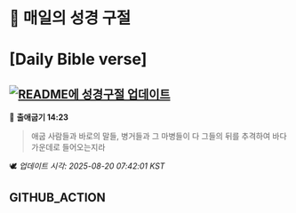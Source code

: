 # 🙏 매일의 성경 구절
# [Daily Bible verse]
## [![README에 성경구절 업데이트](https://github.com/DONGSUKA/first_test/actions/workflows/update-readme-bible.yml/badge.svg)](https://github.com/DONGSUKA/first_test/actions/workflows/update-readme-bible.yml)
<!-- START_BIBLE_VERSE -->
📖 **출애굽기 14:23**
> 애굽 사람들과 바로의 말들, 병거들과 그 마병들이 다 그들의 뒤를 추격하여 바다 가운데로 들어오는지라

🕊️ _업데이트 시각: 2025-08-20 07:42:01 KST_
  <!-- END_BIBLE_VERSE -->
## GITHUB_ACTION

